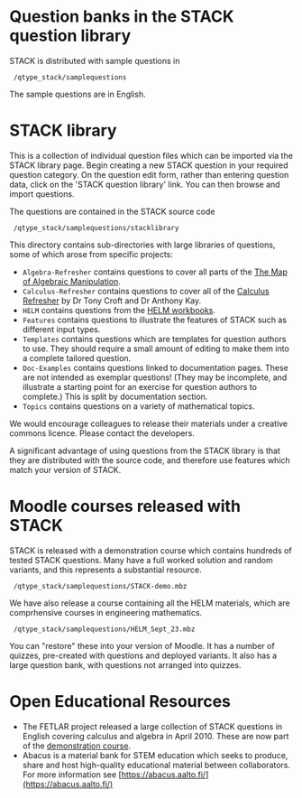 # Question banks in the STACK question library

STACK is distributed with sample questions in

     /qtype_stack/samplequestions

The sample questions are in English.

# STACK library # 

This is a collection of individual question files which can be imported via the STACK library page. Begin creating a new STACK question in your required question category. On the question edit form, rather than entering question data, click on the 'STACK question library' link. You can then browse and import questions.

The questions are contained in the STACK source code

     /qtype_stack/samplequestions/stacklibrary

This directory contains sub-directories with large libraries of questions, some of which arose from specific projects:

* `Algebra-Refresher` contains questions to cover all parts of the [The Map of Algebraic Manipulation](Algebra_refresher.md).
* `Calculus-Refresher` contains questions to cover all of the [Calculus Refresher](https://docs.stack-assessment.org/content/final0502-calc-ref-ukmlsc.pdf) by Dr Tony Croft and Dr Anthony Kay.
* `HELM` contains questions from the [HELM workbooks](https://learn.lboro.ac.uk/archive/olmp/olmp_resources/pages/wbooks_fulllist.html).
* `Features` contains questions to illustrate the features of STACK such as different input types.
* `Templates` contains questions which are templates for question authors to use. They should require a small amount of editing to make them into a complete tailored question.
* `Doc-Examples` contains questions linked to documentation pages.  These are not intended as exemplar questions!  (They may be incomplete, and illustrate a starting point for an exercise for question authors to complete.) This is split by documentation section.
* `Topics` contains questions on a variety of mathematical topics.

We would encourage colleagues to release their materials under a creative commons licence.  Please contact the developers.

A significant advantage of using questions from the STACK library is that they are distributed with the source code, and therefore use features which match your version of STACK.

# Moodle courses released with STACK #

STACK is released with a demonstration course which contains hundreds of tested STACK questions.  Many have a full worked solution and random variants, and this represents a substantial resource.

     /qtype_stack/samplequestions/STACK-demo.mbz

We have also release a course containing all the HELM materials, which are comprhensive courses in engineering mathematics.

     /qtype_stack/samplequestions/HELM_Sept_23.mbz

You can "restore" these into your version of Moodle.  It has a number of quizzes, pre-created with questions and deployed variants.  It also has a large question bank, with questions not arranged into quizzes.

# Open Educational Resources #

* The FETLAR project released a large collection of STACK questions in English covering calculus and algebra in April 2010.  These are now part of the [demonstration course](https://stack2.maths.ed.ac.uk/demo2018/).
* Abacus is a material bank for STEM education which seeks to produce, share and host high-quality educational material between collaborators.  For more information see [https://abacus.aalto.fi/](https://abacus.aalto.fi/)